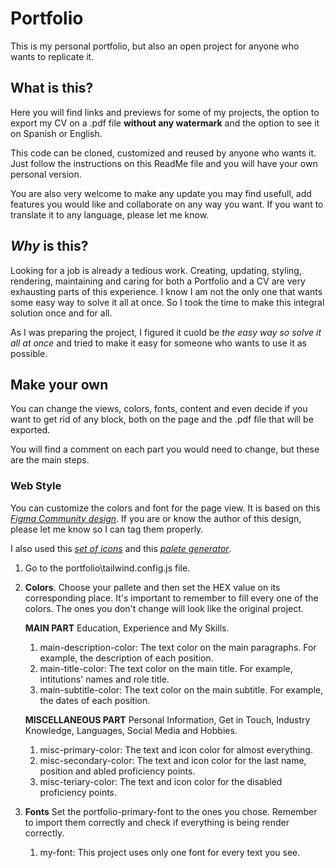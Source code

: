 # Portfolio

This is my personal portfolio, but also an open project for anyone who wants to replicate it.

## What is this?

Here you will find links and previews for some of my projects, the option to export my CV on a .pdf file
**without any watermark** and the option to see it on Spanish or English.

This code can be cloned, customized and reused by anyone who wants it. Just follow the instructions on 
this ReadMe file and you will have your own personal version.

You are also very welcome to make any update you may find usefull, add features you would like and 
collaborate on any way you want. If you want to translate it to any language, please let me know.

## *Why* is this?
Looking for a job is already a tedious work.
Creating, updating, styling, rendering, maintaining and caring for both a Portfolio and a CV are 
very exhausting parts of this experience. I know I am not the only one that wants some easy way 
to solve it all at once. So I took the time to make this integral solution once and for all. 

As I was preparing the project, I figured it cuold be *the easy way so solve it all at once* 
and tried to make it easy for someone who wants to use it as possible.

## Make your own

You can change the views, colors, fonts, content and even decide if you want to get rid of any block, 
both on the page and the .pdf file that will be exported.

You will find a comment on each part you would need to change, but these are the main steps.

### Web Style

You can customize the colors and font for the page view.
It is based on this *[Figma Community design](https://www.figma.com/design/F9pH3o2t0Tm3I8yqtDP6zw/CV-color-light-english?node-id=0-1&t=UkZkRJjr50tIRWxX-0)*. If you are or know the author of this design, please let me know so I can tag them properly.

I also used this *[set of icons](https://www.figma.com/design/MG3lOwSBAqHkepaqp2P3JS/Heroicons-(Community)?t=kEf8puTgoyz2K9eU-0)* and this *[palete generator](https://palettte.app/)*.

1. Go to the portfolio\tailwind.config.js file.

2. **Colors**. 
    Choose your pallete and then set the HEX value on its corresponding place.
    It's important to remember to fill every one of the colors. 
    The ones you don't change will look like the original project.

    **MAIN PART**
    Education, Experience and My Skills.

    1. main-description-color: The text color on the main paragraphs. For example, the description of each position.
    2. main-title-color: The text color on the main title. For example, intitutions' names and role title.
    3. main-subtitle-color: The text color on the main subtitle. For example, the dates of each position.

    **MISCELLANEOUS PART**
    Personal Information, Get in Touch, Industry Knowledge, Languages, Social Media and Hobbies.

    1. misc-primary-color: The text and icon color for almost everything.
    2. misc-secondary-color: The text and icon color for the last name, position and abled proficiency points.
    3. misc-teriary-color: The text and icon color for the disabled proficiency points.

3. **Fonts**
    Set the portfolio-primary-font to the ones you chose. 
    Remember to import them correctly and check if everything is being render correctly.

    1. my-font: This project uses only one font for every text you see.
